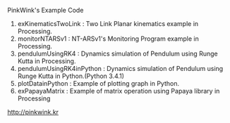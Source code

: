 PinkWink's Example Code

1. exKinematicsTwoLink : Two Link Planar kinematics example in Processing.
2. monitorNTARSv1 : NT-ARSv1's Monitoring Program example in Processing.
3. pendulumUsingRK4 : Dynamics simulation of Pendulum using Runge Kutta in Processing.
4. pendulumUsingRK4inPython : Dynamics simulation of Pendulum using Runge Kutta in Python.(Python 3.4.1)
5. plotDatainPython : Example of plotting graph in Python.
6. exPapayaMatrix : Example of matrix operation using Papaya library in Processing

http://pinkwink.kr
